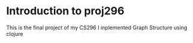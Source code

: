 # Introduction to proj296
This is the final project of my CS296
I inplemented Graph Structure using clojure
